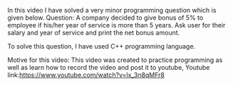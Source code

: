 In this video I have solved a very minor programming question which is given below.
Question: A company decided to give bonus of 5% to employee if his/her year of service is more than 5 years. Ask user for their salary and year of service and print the net bonus amount. 

To solve this question, I have used C++ programming language.

Motive for this video: This video was created to practice programming as well as learn how to record the video and post it to youtube, 
Youtube link:https://www.youtube.com/watch?v=lx_3n8qMFr8
